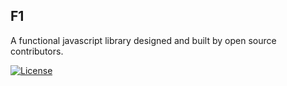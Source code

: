## F1
A functional javascript library designed and built by open source contributors.

[![License](https://img.shields.io/npm/l/ganon.svg)](https://github.com/BlakeGuilloud/ganon/blob/master/LICENSE)
